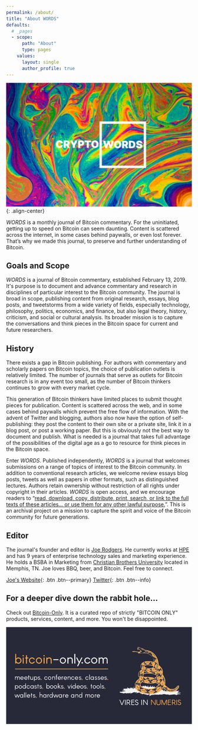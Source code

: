 ```yaml
---
permalink: /about/
title: "About WORDS"
defaults:
  # _pages
  - scope:
      path: "About"
      type: pages
    values:
      layout: single
      author_profile: true
---
```


![](/assets/images/splash-about.png){: .align-center}

*WORDS* is a monthly journal of Bitcoin commentary. For the uninitiated, getting up to speed on Bitcoin can seem daunting. Content is scattered across the internet, in some cases behind paywalls, or even lost forever. That’s why we made this journal, to preserve and further understanding of Bitcoin.

## Goals and Scope
*WORDS* is a journal of Bitcoin commentary, established February 13, 2019. It's purpose is to document and advance commentary and research in disciplines of particular interest to the Bitcoin community. The journal is broad in scope, publishing content from original research, essays, blog posts, and tweetstorms from a wide variety of fields, especially technology, philosophy, politics, economics, and finance, but also legal theory, history, criticism, and social or cultural analysis. Its broader mission is to capture the conversations and think pieces in the Bitcoin space for current and future researchers.

## History
There exists a gap in Bitcoin publishing.  For authors with commentary and scholarly papers on Bitcoin topics, the choice of publication outlets is relatively limited. The number of journals that serve as outlets for Bitcoin research is in any event too small, as the number of Bitcoin thinkers continues to grow with every market cycle.

This generation of Bitcoin thinkers have limited places to submit thought pieces for publication. Content is scattered across the web, and in some cases behind paywalls which prevent the free flow of information. With the advent of Twitter and blogging, authors also now have the option of self-publishing: they post the content to their own site or a private site, link it in a blog post, or post a working paper. But this is obviously not the best way to document and publish. What is needed is a journal that takes full advantage of the possibilities of the digital age as a go to resource for think pieces in the Bitcoin space. 

Enter *WORDS*. Published independently, *WORDS* is a journal that welcomes submissions on a range of topics of interest to the Bitcoin community.  In addition to conventional research articles, we welcome review essays blog posts, tweets as well as papers in other formats, such as distinguished lectures. Authors retain ownership without restriction of all rights under copyright in their articles. *WORDS* is open access, and we encourage readers to “[read, download, copy, distribute, print, search, or link to the full texts of these articles… or use them for any other lawful purpose.](https://doaj.org/faq#definition)”. This is an archival project on a mission to capture the spirit and voice of the Bitcoin community for future generations. 

## Editor
The journal's founder and editor is [Joe Rodgers](https://twitter.com/_joerodgers). He currently works at [HPE](https://www.hpe.com/) and has 9 years of enterprise technology sales and marketing experience. He holds a BSBA in Marketing from [Christian Brothers University](https://www.cbu.edu/) located in Memphis, TN. Joe loves BBQ, beer, and Bitcoin. Feel free to connect.  

[Joe's Website](https://joe-rodgers.github.io){: .btn .btn--primary}
[<i class="fab fa-twitter"></i> Twitter](https://twitter.com/_joerodgers){: .btn .btn--info} 

## For a deeper dive down the rabbit hole...
Check out [Bitcoin-Only](https://bitcoin-only.com/). It is a curated repo of strictly "BITCOIN ONLY" products, services, content, and more. You won't be disappointed.

[![](/assets/images/new-bo.png)](https://bitcoin-only.com/)
